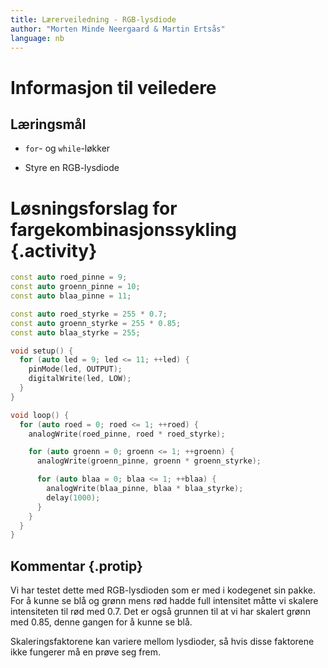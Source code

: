 ```yaml
---
title: Lærerveiledning - RGB-lysdiode
author: "Morten Minde Neergaard & Martin Ertsås"
language: nb
---
```



# Informasjon til veiledere

## Læringsmål

+ `for`- og `while`-løkker

+ Styre en RGB-lysdiode


# Løsningsforslag for fargekombinasjonssykling {.activity}

```cpp
const auto roed_pinne = 9;
const auto groenn_pinne = 10;
const auto blaa_pinne = 11;

const auto roed_styrke = 255 * 0.7;
const auto groenn_styrke = 255 * 0.85;
const auto blaa_styrke = 255;

void setup() {
  for (auto led = 9; led <= 11; ++led) {
    pinMode(led, OUTPUT);
    digitalWrite(led, LOW);
  }
}

void loop() {
  for (auto roed = 0; roed <= 1; ++roed) {
    analogWrite(roed_pinne, roed * roed_styrke);

    for (auto groenn = 0; groenn <= 1; ++groenn) {
      analogWrite(groenn_pinne, groenn * groenn_styrke);

      for (auto blaa = 0; blaa <= 1; ++blaa) {
        analogWrite(blaa_pinne, blaa * blaa_styrke);
        delay(1000);
      }
    }
  }
}
```

## Kommentar {.protip}

Vi har testet dette med RGB-lysdioden som er med i kodegenet sin pakke. For å
kunne se blå og grønn mens rød hadde full intensitet måtte vi skalere
intensiteten til rød med 0.7. Det er også grunnen til at vi har skalert grønn
med 0.85, denne gangen for å kunne se blå.

Skaleringsfaktorene kan variere mellom lysdioder, så hvis disse faktorene ikke
fungerer må en prøve seg frem.
